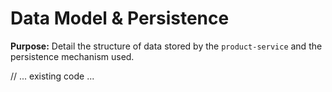 # Data Model & Persistence

**Purpose:** Detail the structure of data stored by the `product-service` and the persistence mechanism used.

// ... existing code ...